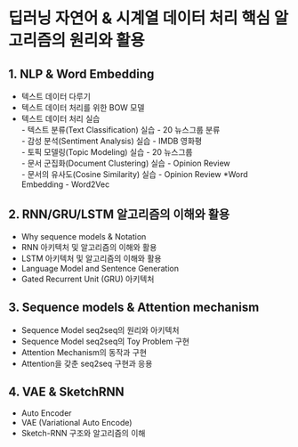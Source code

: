 # 딥러닝 자연어 & 시계열 데이터 처리 핵심 알고리즘의 원리와 활용
## 1. NLP & Word Embedding   
* 텍스트 데이터 다루기
* 텍스트 데이터 처리를 위한 BOW 모델
* 텍스트 데이터 처리 실습
<br>- 텍스트 분류(Text Classification) 실습 - 20 뉴스그룹 분류
<br>- 감성 분석(Sentiment Analysis) 실습 - IMDB 영화평
<br>- 토픽 모델링(Topic Modeling) 실습 - 20 뉴스그룹
<br>- 문서 군집화(Document Clustering) 실습 - Opinion Review
<br>- 문서의 유사도(Cosine Similarity) 실습 - Opinion Review
*Word Embedding - Word2Vec
## 2. RNN/GRU/LSTM 알고리즘의 이해와 활용  
* Why sequence models & Notation
* RNN 아키텍처 및 알고리즘의 이해와 활용
* LSTM 아키텍처 및 알고리즘의 이해와 활용
* Language Model and Sentence Generation
* Gated Recurrent Unit (GRU) 아키텍처
## 3. Sequence models & Attention mechanism 
* Sequence Model seq2seq의 원리와 아키텍처
* Sequence Model seq2seq의 Toy Problem 구현
* Attention Mechanism의 동작과 구현
* Attention을 갖춘 seq2seq 구현과 응용
## 4. VAE & SketchRNN 
* Auto Encoder
* VAE (Variational Auto Encode)
* Sketch-RNN 구조와 알고리즘의 이해
